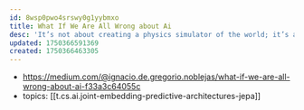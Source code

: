 ```yaml
---
id: 8wsp0pwo4srswy0g1yybmxo
title: What If We Are All Wrong about Ai
desc: 'It’s not about creating a physics simulator of the world; it’s about creating a ‘common sense machine’!'
updated: 1750366591369
created: 1750366463305
---
```


- https://medium.com/@ignacio.de.gregorio.noblejas/what-if-we-are-all-wrong-about-ai-f33a3c64055c
- topics: [[t.cs.ai.joint-embedding-predictive-architectures-jepa]]

